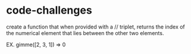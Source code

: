 # code-challenges
create a function that when provided with a 
// triplet, returns the index of the numerical element that lies between the other two elements.

EX. gimme([2, 3, 1]) => 0